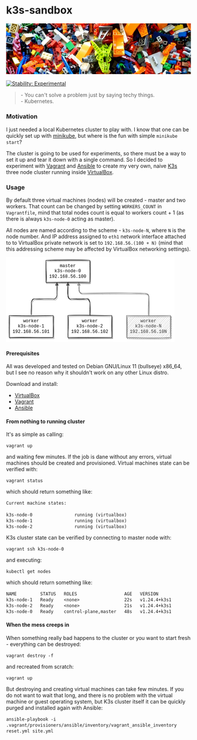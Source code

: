 # k3s-sandbox

[![k3s-sandbox.jpg](docs/k3s-sandbox.jpg)](https://unsplash.com/photos/2FaCKyEEtis)

[![Stability: Experimental](https://masterminds.github.io/stability/experimental.svg)](https://masterminds.github.io/stability/experimental.html)

> \- You can't solve a problem just by saying techy things.  
> \- Kubernetes.

### Motivation

I just needed a local Kubernetes cluster to play with. I know that one can be
quickly set up with [minikube][minikube], but where is the fun with simple
`minikube start`?

The cluster is going to be used for experiments, so there must be a way to
set it up and tear it down with a single command. So I decided to experiment
with [Vagrant][vagrant] and [Ansible][ansible] to create my very own, naive
[K3s][k3s] three node cluster running inside [VirtualBox][virtualbox].

### Usage 

By default three virtual machines (nodes) will be created - master and two
workers. That count can be changed by setting `WORKERS_COUNT` in `Vagrantfile`, mind that total nodes count is equal to workers count + 1 (as there is always
`k3s-node-0` acting as master).

All nodes are named according to the scheme - `k3s-node-N`, where `N` is the
node number. And IP address assigned to `eth1` network interface attached to
to VirtualBox private network is set to `192.168.56.(100 + N)` (mind that this
addressing scheme may be affected by VirtualBox networking settings).

![k3s-nodes](docs/k3s-nodes.png)

#### Prerequisites

All was developed and tested on Debian GNU/Linux 11 (bullseye) x86_64, but
I see no reason why it shouldn't work on any other Linux distro. 

Download and install:

- [VirtualBox][virtualbox]
- [Vagrant][vagrant]
- [Ansible][ansible]

#### From nothing to running cluster

It's as simple as calling:

```
vagrant up
```

and waiting few minutes. If the job is dane without any errors, virtual machines
should be created and provisioned. Virtual machines state can be verified with:

```
vagrant status
```

which should return something like:

```
Current machine states:

k3s-node-0                running (virtualbox)
k3s-node-1                running (virtualbox)
k3s-node-2                running (virtualbox)
```

K3s cluster state can be verified by connecting to master node with:

```
vagrant ssh k3s-node-0
```

and executing:

```
kubectl get nodes
```

which should return something like:

```
NAME         STATUS   ROLES                  AGE   VERSION
k3s-node-1   Ready    <none>                 22s   v1.24.4+k3s1
k3s-node-2   Ready    <none>                 21s   v1.24.4+k3s1
k3s-node-0   Ready    control-plane,master   48s   v1.24.4+k3s1
```

#### When the mess creeps in

When something really bad happens to the cluster or you want to start fresh -
everything can be destroyed:

```
vagrant destroy -f
```

and recreated from scratch:

```
vagrant up
```

But destroying and creating virtual machines can take few minutes. If you do
not want to wait that long, and there is no problem with the virtual machine
or guest operating system, but K3s cluster itself it can be quickly purged 
and installed again with Ansible:

```
ansible-playbook -i .vagrant/provisioners/ansible/inventory/vagrant_ansible_inventory reset.yml site.yml
```

[virtualbox]: https://www.virtualbox.org/
[vagrant]: https://www.vagrantup.com/
[ansible]: https://www.ansible.com/
[minikube]: https://minikube.sigs.k8s.io/docs/
[k3s]: https://k3s.io/